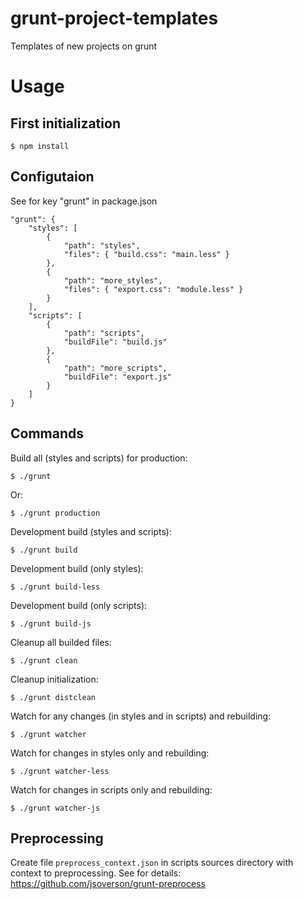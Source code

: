 grunt-project-templates
=======================

Templates of new projects on grunt

Usage
=====

First initialization
--------------------

    $ npm install

Configutaion
------------

See for key "grunt" in package.json

    "grunt": {
        "styles": [
            {
                "path": "styles",
                "files": { "build.css": "main.less" }
            },
            {
                "path": "more_styles",
                "files": { "export.css": "module.less" }
            }
        ],
        "scripts": [
            {
                "path": "scripts",
                "buildFile": "build.js"
            },
            {
                "path": "more_scripts",
                "buildFile": "export.js"
            }
        ]
    }

Commands
--------

Build all (styles and scripts) for production:

    $ ./grunt

Or:

    $ ./grunt production

Development build (styles and scripts):

    $ ./grunt build

Development build (only styles):

    $ ./grunt build-less

Development build (only scripts):

    $ ./grunt build-js

Cleanup all builded files:

    $ ./grunt clean

Cleanup initialization:

    $ ./grunt distclean

Watch for any changes (in styles and in scripts) and rebuilding:

    $ ./grunt watcher

Watch for changes in styles only and rebuilding:

    $ ./grunt watcher-less

Watch for changes in scripts only and rebuilding:

    $ ./grunt watcher-js

Preprocessing
-------------

Create file `preprocess_context.json` in scripts sources directory with context to preprocessing. See for details: https://github.com/jsoverson/grunt-preprocess
